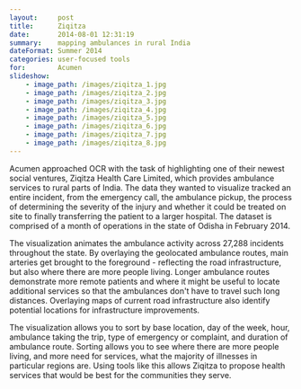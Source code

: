 ```yaml
---
layout:     post
title:      Ziqitza
date:       2014-08-01 12:31:19
summary:    mapping ambulances in rural India
dateFormat: Summer 2014
categories: user-focused tools
for:        Acumen
slideshow:
    - image_path: /images/ziqitza_1.jpg
    - image_path: /images/ziqitza_2.jpg
    - image_path: /images/ziqitza_3.jpg
    - image_path: /images/ziqitza_4.jpg
    - image_path: /images/ziqitza_5.jpg
    - image_path: /images/ziqitza_6.jpg
    - image_path: /images/ziqitza_7.jpg
    - image_path: /images/ziqitza_8.jpg
---
```


Acumen approached OCR with the task of highlighting one of their newest social ventures, Ziqitza Health Care Limited, which provides ambulance services to rural parts of India. The data they wanted to visualize tracked an entire incident, from the emergency call, the ambulance pickup, the process of determining the severity of the injury and whether it could be treated on site to finally transferring the patient to a larger hospital. The dataset is comprised of a month of operations in the state of Odisha in February 2014.

The visualization animates the ambulance activity across 27,288 incidents throughout the state. By overlaying the geolocated ambulance routes, main arteries get brought to the foreground - reflecting the road infrastructure, but also where there are more people living. Longer ambulance routes demonstrate more remote patients and where it might be useful to locate additional services so that the ambulances don't have to travel such long distances. Overlaying maps of current road infrastructure also identify potential locations for infrastructure improvements.

The visualization allows you to sort by base location, day of the week, hour, ambulance taking the trip, type of emergency or complaint, and duration of ambulance route. Sorting allows you to see where there are more people living, and more need for services, what the majority of illnesses in particular regions are. Using tools like this allows Ziqitza to propose health services that would be best for the communities they serve.